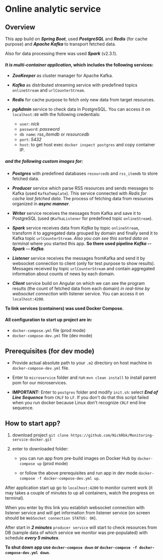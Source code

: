 # Online analytic service

## Overview
This app build on _**Spring Boot**_, used _**PostgreSQL**_ and _**Redis**_ (for cache purpose) and _**Apache Kafka**_ to 
transport fetched data.

Also for data processing there was used _**Spark**_ (v2.3.1).

#### _It is multi-container application_, which includes the following services:
- _**ZooKeeper**_ as cluster manager for Apache Kafka.

- _**Kafka**_ as distributed streaming service with predefined topics `onlineStream` and `urlCounterStream`.
- _**Redis**_ for cache purpose to fetch only new data from target resources.
- _**pgAdmin**_ service to check data in PostgreSQL. You can access it on `localhost:80` with the following credentials:
    - `user`: _nick_
    - `password`: _password_
    - `db name`:  _rss_itemdb_ or _resourcedb_
    - `port`: _5432_
    - `host`: to get host exec `docker inspect postgres` and copy container IP.

##### and the following custom images for:

- _**Postgres**_ with predefined databases `resourcedb` and `rss_itemdb` to store fetched data. 

- _**Producer**_ service which parse RSS resources and sends messages to Kafka (used `KafkaTemplate`). 
This service connected with _Redis for cache last fetched data_. The process of fetching data from resources
organized in _**async manner**_.
- _**Writer**_ service receives the messages from Kafka and save it to PostgreSQL 
(used `@KafkaListener` for predefined topic `onlineStream`).
- _**Spark**_ service receives data from _Kafka_ by topic `onlineStream`, transform it to aggregated data grouped 
by domain and finally send it to Kafka topic `urlCounterStream`. _Also you can see this sorted data on terminal_ 
where you started this app. **So there used pipeline _Kafka -- Spark -- Kafka_**.
- _**Listener**_ service receives the messages fromKafka and send it by websocket connection to client 
(only for test purpose  to show results). Messages received by topic `urlCounterStream` and contain aggregated 
information about counts of news by each domain.
- _**Client**_ service build on Angular on which we can see the program results (the count of fetched data
from each domain) _in real-time by websocket connection_ with listener service. You can access it on `localhost:4200`.

**To link services (containers) was used Docker Compose.**

#### All configuration to start up project are in:
 - `docker-compose.yml` file (prod mode)
 - `docker-compose-dev.yml` file (dev mode)

## Prerequisites (for dev mode)
- Provide actual absolute path to your `.m2` directory on host machine in `docker-compose-dev.yml` file.

- Enter to `microservice` folder and run `mvn clean install` to install parent pom for our microservices.
- **IMPORTANT:** Enter to `postgres` folder and modify `init.sh`:
 select _**End of Line Sequence**_ from `CRLF` to `LF`. If you don't do that this script failed when you run docker
 because Linux don't recognize `CRLF` end line sequence.

## How to start app?
1) download project `git clone https://github.com/NickRbk/Monitoring-service-docker.git`
2) enter to downloaded folder:

    - you can run app from pre-build images on Docker Hub by `docker-compose up` (prod mode)

    - or follow the above prerequisites and run app in dev mode `docker-compose -f docker-compose-dev.yml up`.

After application start up go to `localhost:4200` to monitor current work (it may takes a couple of minutes 
to up all containers, watch the progress on terminal).

When you enter by this link you establish websocket connection with listener service and will get information 
from listener service (on screen should be `WebSocket connection STATUS: OK`). 

After start in _**2 minutes**_ `producer service` will start to check resources from DB (sample data of which service we 
monitor was pre-populated) with schedule _**every 5 minutes**_.

**To shut down app use `docker-compose down` or `docker-compose -f docker-compose-dev.yml down`**.